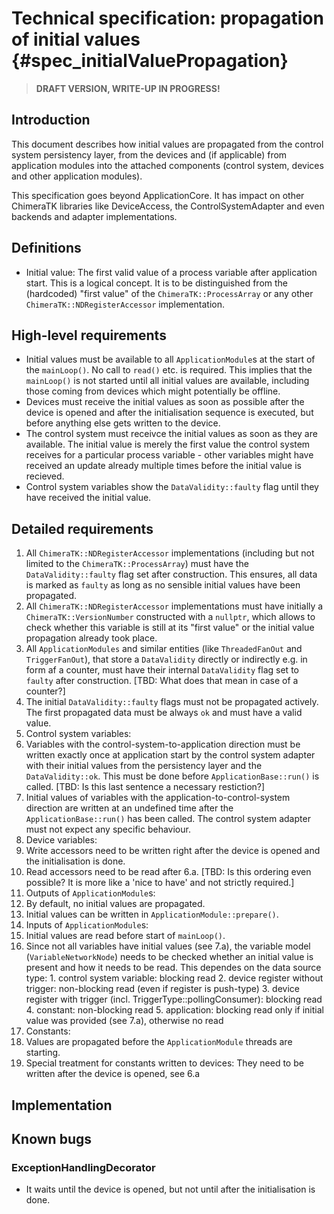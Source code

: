 Technical specification: propagation of initial values {#spec_initialValuePropagation}
======================================================

> **DRAFT VERSION, WRITE-UP IN PROGRESS!**

## Introduction ##

This document describes how initial values are propagated from the control system persistency layer, from the devices and (if applicable) from application modules into the attached components (control system, devices and other application modules).

This specification goes beyond ApplicationCore. It has impact on other ChimeraTK libraries like DeviceAccess, the ControlSystemAdapter and even backends and adapter implementations.

## Definitions ##

- Initial value: The first valid value of a process variable after application start. This is a logical concept. It is to be distinguished from the (hardcoded) "first value" of the `ChimeraTK::ProcessArray` or any other `ChimeraTK::NDRegisterAccessor` implementation.

## High-level requirements ##

- Initial values must be available to all `ApplicationModule`s at the start of the `mainLoop()`. No call to `read()` etc. is required. This implies that the `mainLoop()` is not started until all initial values are available, including those coming from devices which might potentially be offline.
- Devices must receive the initial values as soon as possible after the device is opened and after the initialisation sequence is executed, but before anything else gets written to the device.
- The control system must receivce the initial values as soon as they are available. The initial value is merely the first value the control system receives for a particular process variable - other variables might have received an update already multiple times before the initial value is recieved.
- Control system variables show the `DataValidity::faulty` flag until they have received the initial value.

## Detailed requirements ##

1. All `ChimeraTK::NDRegisterAccessor` implementations (including but not limited to the `ChimeraTK::ProcessArray`) must have the `DataValidity::faulty` flag set after construction. This ensures, all data is marked as `faulty` as long as no sensible initial values have been propagated.
2. All `ChimeraTK::NDRegisterAccessor` implementations must have initially a `ChimeraTK::VersionNumber` constructed with a `nullptr`, which allows to check whether this variable is still at its "first value" or the initial value propagation already took place.
3. All `ApplicationModules` and similar entities (like `ThreadedFanOut` and `TriggerFanOut`), that store a `DataValidity` directly or indirectly e.g. in form af a counter, must have their internal `DataValidity` flag set to `faulty` after construction. [TBD: What does that mean in case of a counter?]
4. The initial `DataValidity::faulty` flags must not be propagated actively. The first propagated data must be always `ok` and must have a valid value.
5. Control system variables:
  1. Variables with the control-system-to-application direction must be written exactly once at application start by the control system adapter with their initial values from the persistency layer and the `DataValidity::ok`. This must be done before `ApplicationBase::run()` is called. [TBD: Is this last sentence a necessary restiction?]
  2. Initial values of variables with the application-to-control-system direction are written at an undefined time after the `ApplicationBase::run()` has been called. The control system adapter must not expect any specific behaviour.
6. Device variables:
  1. Write accessors need to be written right after the device is opened and the initialisation is done.
  2. Read accessors need to be read after 6.a. [TBD: Is this ordering even possible? It is more like a 'nice to have' and not strictly required.]
7. Outputs of `ApplicationModule`s:
  1. By default, no initial values are propagated.
  2. Initial values can be written in `ApplicationModule::prepare()`.
8. Inputs of `ApplicationModule`s:
  1. Initial values are read before start of `mainLoop()`.
  2. Since not all variables have initial values (see 7.a), the variable model (`VariableNetworkNode`) needs to be checked whether an initial value is present and how it needs to be read. This dependes on the data source type:
    1. control system variable: blocking read
    2. device register without trigger: non-blocking read (even if register is push-type)
    3. device register with trigger (incl. TriggerType::pollingConsumer): blocking read
    4. constant: non-blocking read
    5. application: blocking read only if initial value was provided (see 7.a), otherwise no read
9. Constants:
  1. Values are propagated before the `ApplicationModule` threads are starting.
  2. Special treatment for constants written to devices: They need to be written after the device is opened, see 6.a

## Implementation ##


## Known bugs ##

### ExceptionHandlingDecorator ###

- It waits until the device is opened, but not until after the initialisation is done.